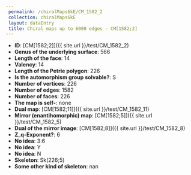 ```yaml
--- 
 permalink: /chiralMaps6kE/CM_1582_2 
 collection: chiralMaps6kE
 layout: dataEntry
 title: Chiral maps up to 6000 edges - CM[1582;2]
---
```


- **ID**: [CM[1582;2]]({{ site.url }}/test/CM_1582_2)
- **Genus of the underlying surface**: 566
- **Length of the face**: 14
- **Valency**: 14
- **Length of the Petrie polygon**: 226
- **Is the automorphism group solvable?**: S
- **Number of vertices**: 226
- **Number of edges**: 1582
- **Number of faces**: 226
- **The map is self-**: none
- **Dual map**: [CM[1582;11]]({{ site.url }}/test/CM_1582_11)
- **Mirror (enantihomorphic) map**: [CM[1582;5]]({{ site.url }}/test/CM_1582_5)
- **Dual of the mirror image**: [CM[1582;8]]({{ site.url }}/test/CM_1582_8)
- **Z_q-Exponent?**: 6
- **No idea**:  3:6
- **No idea**: Y
- **No idea**: N
- **Skeleton**: Sk(226;5)
- **Some other kind of skeleton**: nan
